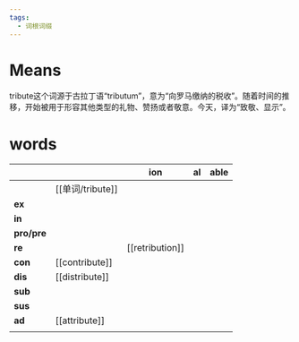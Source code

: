```yaml
---
tags:
  - 词根词缀
---
```

# Means
tribute这个词源于古拉丁语“tributum”，意为“向罗马缴纳的税收”。随着时间的推移，开始被用于形容其他类型的礼物、赞扬或者敬意。今天，译为“致敬、显示”。
# words
|             |                | **ion**         | **al** | **able** |
| ----------- | -------------- | --------------- | ------ | -------- |
|             | [[单词/tribute]]   |                 |        |          |
| **ex**      |                |                 |        |          |
| **in**      |                |                 |        |          |
| **pro/pre** |                |                 |        |          |
| **re**      |                | [[retribution]] |        |          |
| **con**     | [[contribute]] |                 |        |          |
| **dis**     | [[distribute]] |                 |        |          |
| **sub**     |                |                 |        |          |
| **sus**     |                |                 |        |          |
| **ad**      | [[attribute]]  |                 |        |          |
|             |                |                 |        |          |
